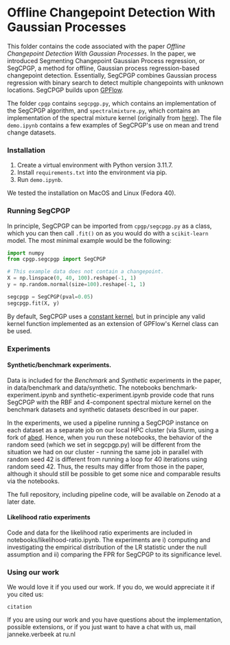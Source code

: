 # Offline Changepoint Detection With Gaussian Processes

This folder contains the code associated with the paper *Offline Changepoint Detection With Gaussian Processes*. In the paper, we introduced Segmenting Changepoint Gaussian Process regression, or SegCPGP, a method for offline, Gaussian process regression-based changepoint detection. Essentially, SegCPGP combines Gaussian process regression with binary search to detect multiple changepoints with unknown locations.
SegCPGP builds upon [GPFlow](https://gpflow.github.io/GPflow/2.9.1/index.html).

The folder `cpgp` contains `segcpgp.py`, which contains an implementation of the SegCPGP algorithm, and `spectralmixture.py`, which contains an implementation of the spectral mixture kernel (originally from [here](https://github.com/DavidLeeftink/Spectral-Discontinuity-Design/blob/master/SpectralMixture.py)). The file `demo.ipynb` contains a few examples of SegCPGP's use on mean and trend change datasets.

### Installation

1. Create a virtual environment with Python version 3.11.7.
2. Install `requirements.txt` into the environment via pip.
3. Run `demo.ipynb`.

We tested the installation on MacOS and Linux (Fedora 40).

### Running SegCPGP

In principle, SegCPGP can be imported from `cpgp/segcpgp.py` as a class, which you can then call `.fit()` on as you would do with a `scikit-learn` model. The most minimal example would be the following:

```python
import numpy 
from cpgp.segcpgp import SegCPGP

# This example data does not contain a changepoint.
X = np.linspace(0, 40, 100).reshape(-1, 1)
y = np.random.normal(size=100).reshape(-1, 1)

segcpgp = SegCPGP(pval=0.05)
segcpgp.fit(X, y)
```

By default, SegCPGP uses a [constant kernel](https://gpflow.github.io/GPflow/2.9.1/api/gpflow/kernels/index.html#gpflow.kernels.Constant), but in principle any valid kernel function implemented as an extension of GPFlow's Kernel class can be used.

### Experiments

#### Synthetic/benchmark experiments.

Data is included for the *Benchmark* and *Synthetic* experiments in the paper, in data/benchmark and data/synthetic. The notebooks benchmark-experiment.ipynb and synthetic-experiment.ipynb provide code that runs SegCPGP with the RBF and 4-component spectral mixture kernel on the benchmark datasets and synthetic datasets described in our paper.

In the experiments, we used a pipeline running a SegCPGP instance on each dataset as a separate job on our local HPC cluster (via Slurm, using a fork of [abed](https://github.com/GjjvdBurg/abed). Hence, when you run these notebooks, the behavior of the random seed (which we set in segcpgp.py) will be different from the situation we had on our cluster - running the same job in parallel with random seed 42 is different from running a loop for 40 iterations using random seed 42. Thus, the results may differ from those in the paper, although it should still be possible to get some nice and comparable results via the notebooks.

The full repository, including pipeline code, will be available on Zenodo at a later date.

#### Likelihood ratio experiments

Code and data for the likelihood ratio experiments are included in notebooks/likelihood-ratio.ipynb. The experiments are i) computing and investigating the empirical distribution of the LR statistic under the null assumption and ii) comparing the FPR for SegCPGP to its significance level.

### Using our work

We would love it if you used our work. If you do, we would appreciate it if you cited us:

```
citation
```

If you are using our work and you have questions about the implementation, possible extensions, or if you just want to have a chat with us, mail janneke.verbeek at ru.nl
